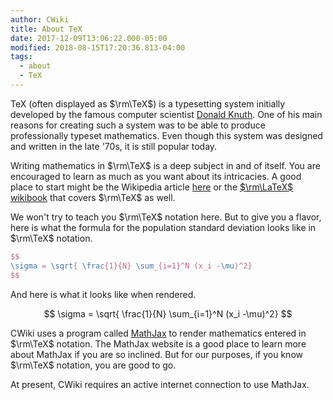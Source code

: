 ```yaml
---
author: CWiki
title: About TeX
date: 2017-12-09T13:06:22.000-05:00
modified: 2018-08-15T17:20:36.813-04:00
tags:
  - about
  - TeX
---
```



TeX (often displayed as $\rm\TeX$) is a typesetting system initially​ developed by the famous computer scientist [Donald Knuth](https://en.wikipedia.org/wiki/Donald_Knuth). One of his main reasons for creating such a system was to be able to produce professionally typeset mathematics. Even though this system was designed and written in the late '70s, it is still popular today.

Writing mathematics in $\rm\TeX$ is a deep subject in and of itself. You are encouraged to learn as much as you want about its intricacies. A good place to start might be the Wikipedia article [here](https://en.wikipedia.org/wiki/TeX) or the [$\rm\LaTeX$ wikibook](https://en.wikibooks.org/wiki/LaTeX) that covers $\rm\TeX$ as well.

We won't try to teach you $\rm\TeX$ notation here. But to give you a flavor, here is what the formula for the population standard deviation looks like in  $\rm\TeX$ notation.

```tex
$$
\sigma = \sqrt{ \frac{1}{N} \sum_{i=1}^N (x_i -\mu)^2}
$$
```

And here is what it looks like when rendered.

$$
\sigma = \sqrt{ \frac{1}{N} \sum_{i=1}^N (x_i -\mu)^2}
$$

CWiki uses a program called [MathJax](https://www.mathjax.org/) to render mathematics entered in $\rm\TeX$ notation. The MathJax website is a good place to learn more about MathJax if you are so inclined. But for our purposes, if you know $\rm\TeX$ notation, you are good to go.

At present, CWiki requires an active internet connection to use MathJax.